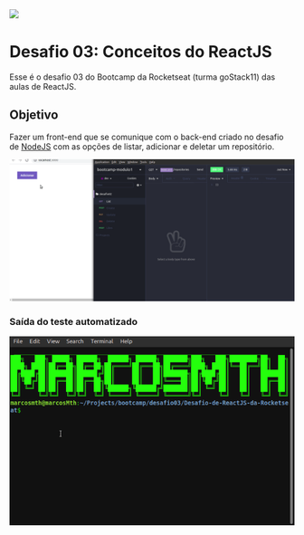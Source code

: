 <img src="background.pgn">
<h1>Desafio 03: Conceitos do ReactJS</h1>
<p>Esse é o desafio 03 do Bootcamp da Rocketseat (turma goStack11) das aulas de ReactJS.</p>
<h2>Objetivo</h2>
<p>Fazer um front-end que se comunique com o back-end criado no desafio de <a href="https://github.com/MarcosMthJr/Desafio-02-Conceitos-do-Node.js">NodeJS</a> com as opções de listar, adicionar e deletar um repositório.</p>
<img src="demo.gif">

<h3>Saída do teste automatizado</h3>
<img src="test.gif">